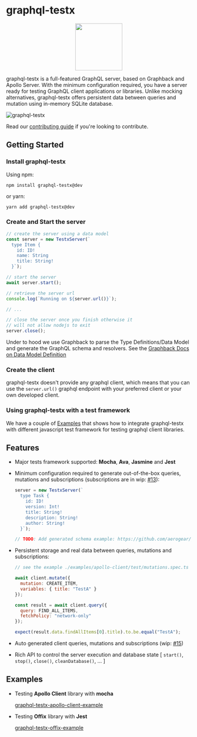 # graphql-testx

<p align="center">
  <img width="128" src="https://user-images.githubusercontent.com/7964685/69164244-eeea1080-0aef-11ea-86f0-f34debab1682.png">
</p>

graphql-testx is a full-featured GraphQL server, based on Graphback and Apollo Server. With the minimum configuration required, you have a server ready for testing GraphQL client applications or libraries.
Unlike mocking alternatives, graphql-testx offers persistent data between queries and mutation using in-memory SQLite database.

![graphql-testx](https://user-images.githubusercontent.com/7964685/69070551-9dc31980-0a28-11ea-8b55-97707b26693c.png)

Read our [contributing guide](CONTRIBUTING.md) if you're looking to contribute.

## Getting Started

### Install graphql-testx

Using npm:

```
npm install graphql-testx@dev
```

or yarn:

```
yarn add graphql-testx@dev
```

### Create and Start the server

```js
// create the server using a data model
const server = new TestxServer(`
  type Item {
    id: ID!
    name: String
    title: String!
  }`);

// start the server
await server.start();

// retrieve the server url
console.log(`Running on ${server.url()}`);

// ...

// close the server once you finish otherwise it
// will not allow nodejs to exit
server.close();
```

Under to hood we use Graphback to parse the Type Definitions/Data Model and generate the GraphQL schema and resolvers. See the [Graphback Docs on Data Model Definition](https://graphback.dev/docs/datamodel)

### Create the client

graphql-testx doesn't provide any graphql client, which means that you can use the `server.url()` graphql endpoint with your preferred client or your own developed client.

### Using graphql-testx with a test framework

We have a couple of [Examples](#examples) that shows how to integrate graphql-testx with different javascript test framework for testing graphql client libraries.

## Features

- Major tests framework supported: **Mocha**, **Ava**, **Jasmine** and **Jest**

- Minimum configuration required to generate out-of-the-box queries, mutations
  and subscriptions (subscriptions are in wip: [#13](https://github.com/aerogear/graphql-testx/issues/13)):

  ```js
  server = new TestxServer(`
    type Task {
      id: ID!
      version: Int!
      title: String!
      description: String!
      author: String!
    }`);

  // TODO: Add generated schema example: https://github.com/aerogear/graphql-testx/issues/36
  ```

- Persistent storage and real data between queries, mutations and subscriptions:

  ```js
  // see the example ./examples/apollo-client/test/mutations.spec.ts for the full code

  await client.mutate({
    mutation: CREATE_ITEM,
    variables: { title: "TestA" }
  });

  const result = await client.query({
    query: FIND_ALL_ITEMS,
    fetchPolicy: "network-only"
  });

  expect(result.data.findAllItems[0].title).to.be.equal("TestA");
  ```

- Auto generated client queries, mutations and subscriptions (wip: [#15](https://github.com/aerogear/graphql-testx/issues/15))

- Rich API to control the server execution and database state
  [ `start()`, `stop()`, `close()`, `cleanDatabase()`, ... ]

## Examples

- Testing **Apollo Client** library with **mocha**

  [graphql-testx-apollo-client-example](./examples/apollo-client)

- Testing **Offix** library with **Jest**

  [graphql-testx-offix-example](./examples/offix)
